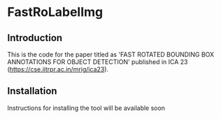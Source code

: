 # FastRoLabelImg

## Introduction
This is the code for the paper titled as 'FAST ROTATED BOUNDING BOX ANNOTATIONS FOR OBJECT DETECTION' published in ICA 23 (https://cse.iitrpr.ac.in/mrig/ica23).

## Installation
Instructions for installing the tool will be available soon

## 
